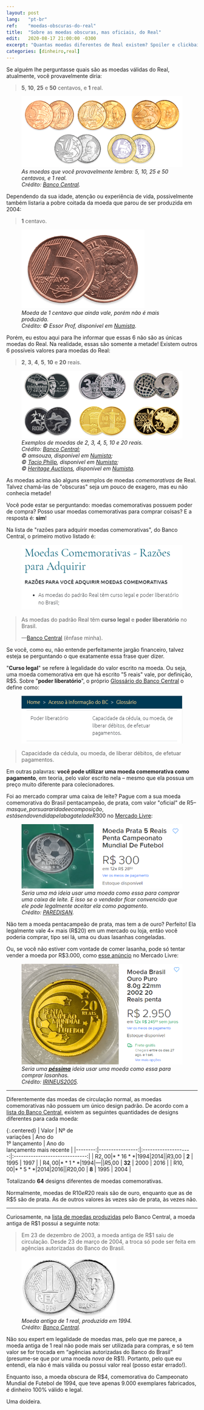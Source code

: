 ```yaml
---
layout: post
lang:   "pt-br"
ref:    "moedas-obscuras-do-real"
title:  "Sobre as moedas obscuras, mas oficiais, do Real"
edit:   2020-08-17 21:00:00 -0300
excerpt: "Quantas moedas diferentes de Real existem? Spoiler e clickbait: mais que 6"
categories: [dinheiro,real]
---
```


Se alguém lhe perguntasse quais são as moedas válidas do Real, atualmente, você
provavelmente diria:

> **5**, **10**, **25** e **50** centavos, e **1** real.

<figure>
  <img src="/assets/img/2020-08-17/moedas-normais-real.png" alt="Moedas de 5, 10, 25 e 50
 centavos, juntas da moeda de 1 real.">
  <figcaption>
    <em>
      As moedas que você provavelmente lembra: 5, 10, 25 e 50 centavos, e 1
      real.<br>Crédito: <a
href="https://www.bcb.gov.br/cedulasemoedas/moedasemitidas">Banco Central</a>.
    </em>
  </figcaption>
</figure>

Dependendo da sua idade, atenção ou experiência de vida, possivelmente também
listaria a pobre coitada da moeda que parou de ser produzida em 2004:

> **1** centavo.

<figure>
  <img src="/assets/img/2020-08-17/moeda-1-centavo.png" alt="Moeda de 1 centavo.">
  <figcaption>
    <em>
      Moeda de 1 centavo que ainda vale, porém não é mais produzida.<br>Crédito:
      © Essor Prof, disponível em <a
href="https://en.numista.com/catalogue/pieces4049.html">Numista</a>.
    </em>
  </figcaption>
</figure>

Porém, eu estou aqui para lhe informar que essas 6 não são as únicas moedas do
Real. Na realidade, essas são somente a metade! Existem outros 6 possíveis
valores para moedas do Real:

> **2**, **3**, **4**, **5**, **10** e **20** reais.

<figure>
  <img src="/assets/img/2020-08-17/moedas-comemorativas-real.png" alt="Exemplos de moedas
 comemorativas.">
  <figcaption>
    <em>
      Exemplos de moedas de 2, 3, 4, 5, 10 e 20 reais.<br>
      Crédito: <a
href="https://www.bcb.gov.br/cedulasemoedas/moedascomemorativas">Banco Central</a>;<br>
      &copy; amsouza, disponível em <a
href="https://en.numista.com/catalogue/pieces41478.html">Numista</a>;<br>
      &copy; <a href="http://www.macrofotografia.com.br/">Tacio Philip</a>,
      disponível em <a
href="https://en.numista.com/catalogue/pieces83628.html">Numista</a>;<br>
      &copy; <a href="http://www.ha.com/">Heritage Auctions</a>,
      disponível em <a
href="https://en.numista.com/catalogue/pieces24885.html">Numista</a>.
    </em>
  </figcaption>
</figure>

As moedas acima são alguns exemplos de moedas <em>comemorativas</em> de Real.
Talvez chamá-las de "obscuras" seja um pouco de exagero, mas eu não conhecia
metade!

Você pode estar se perguntando: moedas comemorativas possuem poder de compra?
Posso usar moedas comemorativas para comprar coisas? E a resposta é: **sim**!

Na lista de "razões para adquirir moedas comemorativas", do Banco Central, o
primeiro motivo listado é:

<figure>
  <img src="/assets/img/2020-08-17/bc-razoes.png" alt="Print da lista de razões.">
</figure>

<blockquote>
  <p>
    As moedas do padrão Real têm <b>curso legal</b> e <b>poder liberatório</b>
    no Brasil.
  </p>
  <p>
    —<a href="https://www.bcb.gov.br/cedulasemoedas/porquecomprar">Banco
    Central</a> (ênfase minha).
  </p>
</blockquote>

Se você, como eu, não entende perfeitamente jargão financeiro, talvez esteja se
perguntando o que exatamente essa frase quer dizer.

"**Curso legal**" se refere à legalidade do valor escrito na moeda. Ou seja, uma
moeda comemorativa em que há escrito "5 reais" vale, por definição, R$5. Sobre
"**poder liberatório**", o próprio [Glossário do Banco
Central](https://www.bcb.gov.br/acessoinformacao/glossario) o define como:

<figure>
  <img src="/assets/img/2020-08-17/bc-glossario.png" alt="Print do glossário.">
</figure>

> Capacidade da cédula, ou moeda, de liberar débitos, de efetuar pagamentos.

Em outras palavras: **você pode utilizar uma moeda comemorativa como pagamento**,
em teoria, pelo valor escrito nela – mesmo que ela possua um preço muito
diferente para colecionadores.

Foi ao mercado comprar uma caixa de leite? Pague com a sua moeda comemorativa do
Brasil pentacampeão, de prata, com valor "oficial" de R$5 – mas que, por sua
raridade e composição, está sendo vendida pela bagatela de R$300 no
[Mercado Livre](https://produto.mercadolivre.com.br/MLB-1350697993-moeda-prata-5-reais-penta-campeonato-mundial-de-futebol-_JM):

<figure>
  <img src="/assets/img/2020-08-17/mercado-livre-5-reais.png" alt="Print do
 anúncio da moeda de R$5 no Mercado Livre.">
  <figcaption>
    <em>
      Seria uma má ideia usar uma moeda como essa para comprar uma caixa
      de leite. E isso se o vendedor ficar convencido que ele pode legalmente
      aceitar ela como pagamento.<br>Crédito: <a
 href="https://www.mercadolivre.com.br/perfil/PAREDISAN">PAREDISAN</a>.
    </em>
  </figcaption>
</figure>

Não tem a moeda pentacampeão de prata, mas tem a de ouro? Perfeito! Ela
legalmente vale 4× mais (R$20) em um mercado ou loja, então você poderia
comprar, tipo sei lá, uma ou duas lasanhas congeladas.

Ou, se você não estiver com vontade de comer lasanha, pode só tentar vender a
moeda por R$3.000, como [esse anúncio](https://produto.mercadolivre.com.br/MLB-1504893096-moeda-brasil-ouro-puro-80gr22mm200220-reais-penta-_JM)
no Mercado Livre:

<figure>
  <img src="/assets/img/2020-08-17/mercado-livre-20-reais.png" alt="Print do
 anúncio da moeda de R$20 no Mercado Livre.">
  <figcaption>
    <em>
      Seria uma <strong><u>péssima</u></strong> ideia usar uma moeda como essa
      para comprar lasanhas.<br>Crédito: <a
 href="https://www.mercadolivre.com.br/perfil/IRINEUS2005">IRINEUS2005</a>.
    </em>
  </figcaption>
</figure>

---

Diferentemente das moedas de circulação normal, as moedas comemorativas não
possuem um único design padrão. De acordo com a [lista do Banco Central](https://www.bcb.gov.br/cedulasemoedas/moedascirculacaocomemorativas),
existem as seguintes quantidades de designs diferentes para cada moeda:

{:.centered}
| Valor   | Nº de<br>variações | Ano do<br>1º lançamento | Ano do<br>lançamento mais recente |
|--------:|----------------:|:--------------------:|:------------------------------:|
|  R$2,00 |      **16**     |         1994         |              2014              |
|  R$3,00 |       **2**     |         1995         |              1997              |
|  R$4,00 |       **1**     |         1994         |                —              |
|  R$5,00 |      **32**     |         2000         |              2016              |
| R$10,00 |       **5**     |         2014         |              2016              |
| R$20,00 |       **8**     |         1995         |              2004              |

<style>
@supports (max-width:fit-content) {
  table.centered {
    display: block;
    max-width: -webkit-fit-content;
    max-width: -moz-fit-content;
    max-width: fit-content;
    overflow-x: auto;
  }
}
</style>

Totalizando **64** designs diferentes de moedas comemorativas.

Normalmente, moedas de R$10 e R$20 reais são de ouro, enquanto que as de R$5 são
de prata. As de outros valores às vezes são de prata, às vezes não.

---

Curiosamente, na [lista de moedas
produzidas](https://www.bcb.gov.br/cedulasemoedas/moedasemitidas) pelo Banco
Central, a moeda antiga de R$1 possui a seguinte nota:

> Em 23 de dezembro de 2003, a moeda antiga de R$1 saiu de circulação. Desde 23
de março de 2004, a troca só pode ser feita em agências autorizadas do Banco do
Brasil.

<figure>
  <img src="/assets/img/2020-08-17/moeda-1-real.png" alt="Moeda antiga de 1 real.">
  <figcaption>
    <em>
      Moeda antiga de 1 real, produzida em 1994.<br>Crédito: <a
href="https://www.bcb.gov.br/cedulasemoedas/moedasemitidas">Banco Central</a>.
    </em>
  </figcaption>
</figure>

Não sou expert em legalidade de moedas mas, pelo que me parece, a moeda antiga
de 1 real não pode mais ser utilizada para compras, e só tem valor se for
trocada em <q>agências autorizadas do Banco do Brasil</q> (presume-se que por
uma moeda <em>nova</em> de R$1). Portanto, pelo que eu entendi, ela não é mais
válida ou possui valor real (posso estar errado!).

Enquanto isso, a moeda obscura de R$4, comemorativa do Campeonato Mundial de
Futebol de 1994, que teve apenas 9.000 exemplares fabricados, é dinheiro 100%
válido e legal.

Uma doideira.